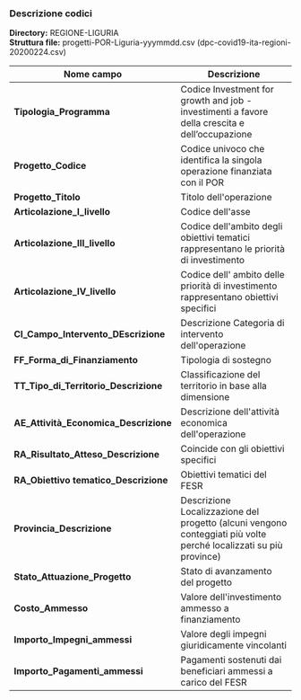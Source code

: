 ### Descrizione codici

**Directory:**  REGIONE-LIGURIA<br>
**Struttura file:** progetti-POR-Liguria-yyymmdd.csv (dpc-covid19-ita-regioni-20200224.csv)<br>

| Nome campo                  | Descrizione                       |
|-----------------------------|-----------------------------------|
**Tipologia_Programma** | Codice	Investment for growth and job -  investimenti a favore della crescita e dell’occupazione |
**Progetto_Codice** | Codice univoco che identifica la singola operazione finanziata con il POR |
**Progetto_Titolo** | Titolo dell'operazione |
**Articolazione_I_livello** | Codice dell'asse |
**Articolazione_III_livello** | Codice dell'ambito degli obiettivi tematici rappresentano le priorità di investimento |
**Articolazione_IV_livello** | Codice	dell' ambito delle priorità di investimento rappresentano obiettivi specifici |
**CI_Campo_Intervento_DEscrizione** | Descrizione	Categoria di intervento dell'operazione |
**FF_Forma_di_Finanziamento** | Tipologia di sostegno |
**TT_Tipo_di_Territorio_Descrizione** | Classificazione del territorio in base alla dimensione |
**AE_Attività_Economica_Descrizione** | Descrizione dell'attività economica dell'operazione |
**RA_Risultato_Atteso_Descrizione** | Coincide con gli obiettivi specifici
**RA_Obiettivo tematico_Descrizione** | Obiettivi tematici del FESR |
**Provincia_Descrizione** | Descrizione	Localizzazione del progetto (alcuni vengono conteggiati più volte perché localizzati su più province) |
**Stato_Attuazione_Progetto** |	Stato di avanzamento del progetto |
**Costo_Ammesso**	| Valore dell'investimento ammesso a finanziamento |
**Importo_Impegni_ammessi**	| Valore degli impegni giuridicamente vincolanti |
**Importo_Pagamenti_ammessi** |	Pagamenti sostenuti dai beneficiari ammessi a carico del FESR |
